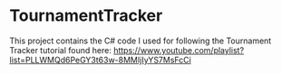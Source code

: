 # TournamentTracker
This project contains the C# code I used for following the Tournament Tracker tutorial found here: https://www.youtube.com/playlist?list=PLLWMQd6PeGY3t63w-8MMIjIyYS7MsFcCi
